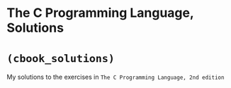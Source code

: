 # The C Programming Language, Solutions
# `(cbook_solutions)`

My solutions to the exercises in `The C Programming Language, 2nd edition`
